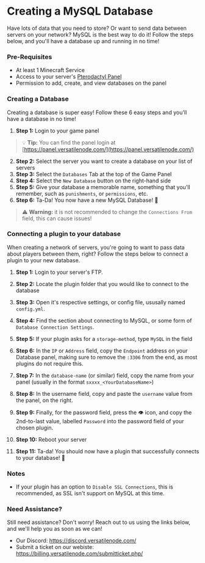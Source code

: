 # Creating a MySQL Database
Have lots of data that you need to store? Or want to send data between servers on your network? MySQL is the best way to do it!
Follow the steps below, and you'll have a database up and running in no time!

### Pre-Requisites
- At least 1 Minecraft Service
- Access to your server's [Pterodactyl Panel](https://panel.versatilenode.com/)
- Permission to add, create, and view databases on the panel

### Creating a Database
Creating a database is super easy! Follow these 6 easy steps and you'll have a database in no time!

1. **Step 1:** Login to your game panel
> 💡 **Tip:** You can find the panel login at [https://panel.versatilenode.com/](https://panel.versatilenode.com/)
2. **Step 2:** Select the server you want to create a database on your list of servers
3. **Step 3:** Select the `Databases` Tab at the top of the Game Panel
4. **Step 4:** Select the `New Database` button on the right-hand side
5. **Step 5:** Give your database a memorable name, something that you'll remember, such as `punishments`, or `permissions`, etc.
6. **Step 6:** Ta-Da! You now have a new MySQL Database! 🎉
> ⚠ **Warning:** it is not recommended to change the `Connections From` field, this can cause issues!


### Connecting a plugin to your database
When creating a network of servers, you're going to want to pass data about players between them, right?
Follow the steps below to connect a plugin to your new database.

1. **Step 1:** Login to your server's FTP.
2. **Step 2:** Locate the plugin folder that you would like to connect to the database
3. **Step 3:** Open it's respective settings, or config file, ususally named `config.yml`.
4. **Step 4:** Find the section about connecting to MySQL, or some form of `Database Connection Settings`.

5. **Step 5:** If your plugin asks for a `storage-method`, type `MySQL` in the field
6. **Step 6:** In the `IP` or `Address` field, copy the `Endpoint` address on your Database panel, making sure to remove the `:3306` from the end, as most plugins do not require this.
7. **Step 7:** In the `database-name` (or similar) field, copy the name from your panel (usually in the format `sxxxx_<YourDatabaseName>`)
8. **Step 8:** In the username field, copy and paste the `username` value from the panel, on the right.
9. **Step 9:** Finally, for the password field, press the 👁 icon, and copy the 2nd-to-last value, labelled `Password` into the password field of your chosen plugin.
10. **Step 10:** Reboot your server
11. **Step 11:** Ta-da! You should now have a plugin that successfully connects to your database! 🎉

### Notes
- If your plugin has an option to `Disable SSL Connections`, this is recommended, as SSL isn't support on MySQL at this time.

### Need Assistance?
Still need assistance? Don't worry! Reach out to us using the links below, and we'll help you as soon as we can!

- Our Discord: https://discord.versatilenode.com/
- Submit a ticket on our webiste: https://billing.versatilenode.com/submitticket.php/
